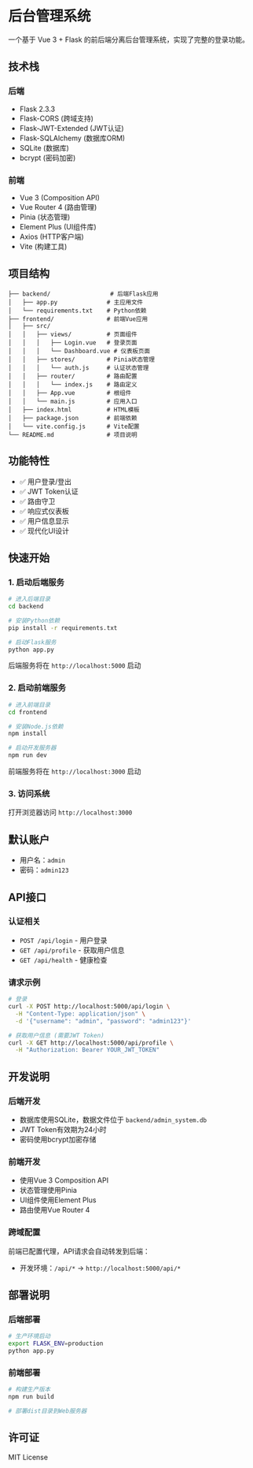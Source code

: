 # 后台管理系统

一个基于 Vue 3 + Flask 的前后端分离后台管理系统，实现了完整的登录功能。

## 技术栈

### 后端
- Flask 2.3.3
- Flask-CORS (跨域支持)
- Flask-JWT-Extended (JWT认证)
- Flask-SQLAlchemy (数据库ORM)
- SQLite (数据库)
- bcrypt (密码加密)

### 前端
- Vue 3 (Composition API)
- Vue Router 4 (路由管理)
- Pinia (状态管理)
- Element Plus (UI组件库)
- Axios (HTTP客户端)
- Vite (构建工具)

## 项目结构

```
├── backend/                 # 后端Flask应用
│   ├── app.py              # 主应用文件
│   └── requirements.txt    # Python依赖
├── frontend/               # 前端Vue应用
│   ├── src/
│   │   ├── views/          # 页面组件
│   │   │   ├── Login.vue   # 登录页面
│   │   │   └── Dashboard.vue # 仪表板页面
│   │   ├── stores/         # Pinia状态管理
│   │   │   └── auth.js     # 认证状态管理
│   │   ├── router/         # 路由配置
│   │   │   └── index.js    # 路由定义
│   │   ├── App.vue         # 根组件
│   │   └── main.js         # 应用入口
│   ├── index.html          # HTML模板
│   ├── package.json        # 前端依赖
│   └── vite.config.js      # Vite配置
└── README.md               # 项目说明
```

## 功能特性

- ✅ 用户登录/登出
- ✅ JWT Token认证
- ✅ 路由守卫
- ✅ 响应式仪表板
- ✅ 用户信息显示
- ✅ 现代化UI设计

## 快速开始

### 1. 启动后端服务

```bash
# 进入后端目录
cd backend

# 安装Python依赖
pip install -r requirements.txt

# 启动Flask服务
python app.py
```

后端服务将在 `http://localhost:5000` 启动

### 2. 启动前端服务

```bash
# 进入前端目录
cd frontend

# 安装Node.js依赖
npm install

# 启动开发服务器
npm run dev
```

前端服务将在 `http://localhost:3000` 启动

### 3. 访问系统

打开浏览器访问 `http://localhost:3000`

## 默认账户

- 用户名：`admin`
- 密码：`admin123`

## API接口

### 认证相关

- `POST /api/login` - 用户登录
- `GET /api/profile` - 获取用户信息
- `GET /api/health` - 健康检查

### 请求示例

```bash
# 登录
curl -X POST http://localhost:5000/api/login \
  -H "Content-Type: application/json" \
  -d '{"username": "admin", "password": "admin123"}'

# 获取用户信息 (需要JWT Token)
curl -X GET http://localhost:5000/api/profile \
  -H "Authorization: Bearer YOUR_JWT_TOKEN"
```

## 开发说明

### 后端开发

- 数据库使用SQLite，数据文件位于 `backend/admin_system.db`
- JWT Token有效期为24小时
- 密码使用bcrypt加密存储

### 前端开发

- 使用Vue 3 Composition API
- 状态管理使用Pinia
- UI组件使用Element Plus
- 路由使用Vue Router 4

### 跨域配置

前端已配置代理，API请求会自动转发到后端：
- 开发环境：`/api/*` → `http://localhost:5000/api/*`

## 部署说明

### 后端部署

```bash
# 生产环境启动
export FLASK_ENV=production
python app.py
```

### 前端部署

```bash
# 构建生产版本
npm run build

# 部署dist目录到Web服务器
```

## 许可证

MIT License 
